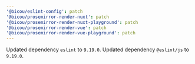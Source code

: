```yaml
---
'@bicou/eslint-config': patch
'@bicou/prosemirror-render-nuxt': patch
'@bicou/prosemirror-render-nuxt-playground': patch
'@bicou/prosemirror-render-vue': patch
'@bicou/prosemirror-render-vue-playground': patch
---
```


Updated dependency `eslint` to `9.19.0`.
Updated dependency `@eslint/js` to `9.19.0`.
